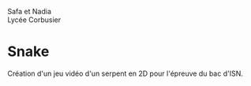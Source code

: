 Safa et Nadia   
Lycée Corbusier 

# Snake
Création d'un jeu vidéo d'un serpent en 2D pour l'épreuve du bac d'ISN.
